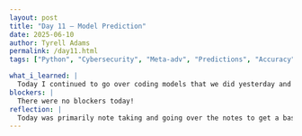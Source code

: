 ```yaml
---
layout: post
title: "Day 11 – Model Prediction"
date: 2025-06-10
author: Tyrell Adams
permalink: /day11.html
tags: ["Python", "Cybersecurity", "Meta-adv", "Predictions", "Accuracy"]

what_i_learned: |
  Today I continued to go over coding models that we did yesterday and I went over them line by line for a deeper  understanding. For an example, I learned about code used for conversion which is le.fit_transform which convert words into numbers and stores it into a variable. I also learned about model.fit() which trains a model using data of your choice. The data from these said predictions can also be completely wrong on a larger scale which kinda caught me by suprise when I was going over the models.
blockers: |
  There were no blockers today!
reflection: |
  Today was primarily note taking and going over the notes to get a basic understanding of certain lines of code. I finished what I needed to get through and I also can say that have a basic understanding of the code that is being portrayed. With the 2nd assignment, I found it very interesting that you have to filter out so much data when you are trying to hyperfixate on a small group of data, I definitely underestimated the amount. Also in the third assignment, the predictions were wrong with it saying yes to going outside to play in rainy or bad weather and no to sunny or good weather which was something I didn't catch until I was told to look through things carefully.
---
```

